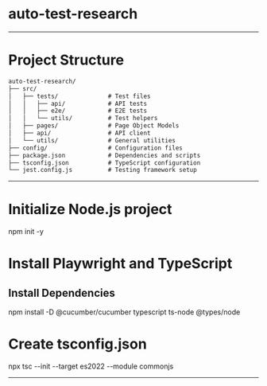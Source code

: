 # auto-test-research

---

# Project Structure

```markdown
auto-test-research/
├── src/
│   ├── tests/              # Test files
│   │   ├── api/            # API tests
│   │   ├── e2e/            # E2E tests
│   │   └── utils/          # Test helpers
│   ├── pages/              # Page Object Models
│   ├── api/                # API client
│   └── utils/              # General utilities     
├── config/                 # Configuration files
├── package.json            # Dependencies and scripts
├── tsconfig.json           # TypeScript configuration
└── jest.config.js          # Testing framework setup
```

---


# Initialize Node.js project
npm init -y

# Install Playwright and TypeScript


## Install Dependencies
npm install -D @cucumber/cucumber typescript ts-node @types/node

# Create tsconfig.json
npx tsc --init --target es2022 --module commonjs

---

